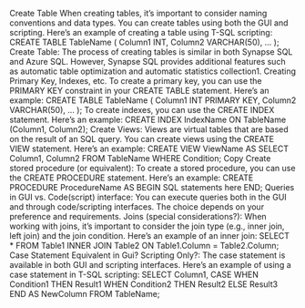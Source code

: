 Create Table
When creating tables, it’s important to consider naming conventions and data types. You can create tables using both the GUI and scripting. Here’s an example of creating a table using T-SQL scripting:
CREATE TABLE TableName (
Column1 INT,
Column2 VARCHAR(50),
...
);
Create Table: The process of creating tables is similar in both Synapse SQL and Azure SQL. However, Synapse SQL provides additional features such as automatic table optimization and automatic statistics collection1.
Creating Primary Key, Indexes, etc.
To create a primary key, you can use the PRIMARY KEY constraint in your CREATE TABLE statement. Here’s an example:
CREATE TABLE TableName (
Column1 INT PRIMARY KEY,
Column2 VARCHAR(50),
...
);
To create indexes, you can use the CREATE INDEX statement. Here’s an example:
CREATE INDEX IndexName ON TableName (Column1, Column2);
Create Views: Views are virtual tables that are based on the result of an SQL query. You can create views using the CREATE VIEW statement. Here’s an example:
CREATE VIEW ViewName AS
SELECT Column1, Column2
FROM TableName
WHERE Condition;
Copy
Create stored procedure (or equivalent): To create a stored procedure, you can use the CREATE PROCEDURE statement. Here’s an example:
CREATE PROCEDURE ProcedureName
AS
BEGIN
SQL statements here
END;
Queries in GUI vs. Code(script) interface: You can execute queries both in the GUI and through code/scripting interfaces. The choice depends on your preference and requirements.
Joins (special considerations?): When working with joins, it’s important to consider the join type (e.g., inner join, left join) and the join condition. Here’s an example of an inner join:
SELECT *
FROM Table1
INNER JOIN Table2 ON Table1.Column = Table2.Column;
Case Statement Equivalent in Gui? Scripting Only?: The case statement is available in both GUI and scripting interfaces. Here’s an example of using a case statement in T-SQL scripting:
SELECT Column1,
CASE
WHEN Condition1 THEN Result1
WHEN Condition2 THEN Result2
ELSE Result3
END AS NewColumn
FROM TableName;

